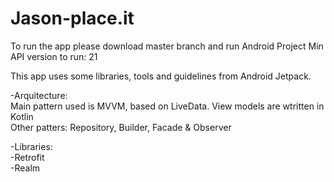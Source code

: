 # Jason-place.it

To run the app please download master branch and run Android Project
Min API version to run: 21 <br>

This app uses some libraries, tools and guidelines from Android Jetpack.<br>

-Arquitecture:<br>
  Main pattern used is MVVM, based on LiveData. View models are wtritten in Kotlin<br>
  Other patters: Repository, Builder, Facade & Observer<br>
  
-Libraries:<br>
  -Retrofit<br>
  -Realm<br>
